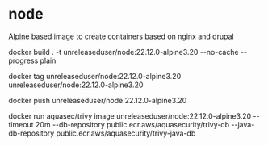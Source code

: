 # node

Alpine based image to create containers based on nginx and drupal

docker build . -t unreleaseduser/node:22.12.0-alpine3.20 --no-cache --progress plain

docker tag unreleaseduser/node:22.12.0-alpine3.20 unreleaseduser/node:22.12.0-alpine3.20

docker push unreleaseduser/node:22.12.0-alpine3.20

docker run aquasec/trivy image unreleaseduser/node:22.12.0-alpine3.20 --timeout 20m --db-repository public.ecr.aws/aquasecurity/trivy-db --java-db-repository public.ecr.aws/aquasecurity/trivy-java-db
